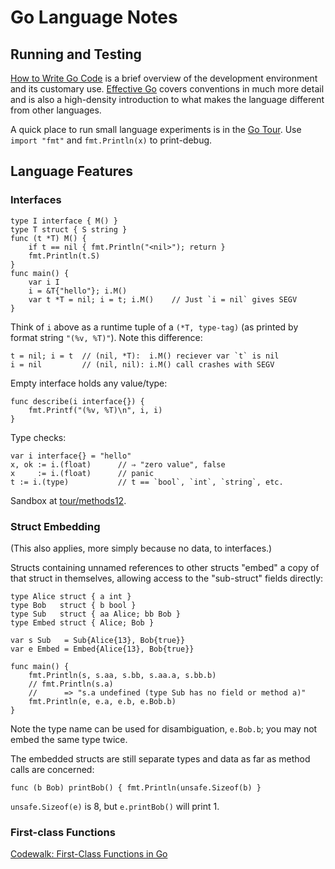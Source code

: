 Go Language Notes
=================

Running and Testing
-------------------

[How to Write Go Code](https://golang.org/doc/code.html) is a brief
overview of the development environment and its customary use.
[Effective Go](https://golang.org/doc/effective_go.html) covers
conventions in much more detail and is also a high-density
introduction to what makes the language different from other
languages.

A quick place to run small language experiments is in the [Go Tour](
https://tour.golang.org/). Use `import "fmt"` and `fmt.Println(x)` to
print-debug.

Language Features
-----------------

### Interfaces

    type I interface { M() }
    type T struct { S string }
    func (t *T) M() {
        if t == nil { fmt.Println("<nil>"); return }
        fmt.Println(t.S)
    }
    func main() {
        var i I
        i = &T{"hello"}; i.M()
        var t *T = nil; i = t; i.M()    // Just `i = nil` gives SEGV
    }

Think of `i` above as a runtime tuple of a `(*T, type-tag)` (as
printed by format string `"(%v, %T)"`). Note this difference:

    t = nil; i = t  // (nil, *T):  i.M() reciever var `t` is nil
    i = nil         // (nil, nil): i.M() call crashes with SEGV

Empty interface holds any value/type:

    func describe(i interface{}) {
        fmt.Printf("(%v, %T)\n", i, i)
    }

Type checks:

    var i interface{} = "hello"
    x, ok := i.(float)      // ⇒ "zero value", false
    x     := i.(float)      // panic
    t := i.(type)           // t == `bool`, `int`, `string`, etc.

Sandbox at [tour/methods12](https://tour.golang.org/methods/12).


### Struct Embedding

(This also applies, more simply because no data, to interfaces.)

Structs containing unnamed references to other structs "embed" a copy
of that struct in themselves, allowing access to the "sub-struct"
fields directly:

    type Alice struct { a int }
    type Bob   struct { b bool }
    type Sub   struct { aa Alice; bb Bob }
    type Embed struct { Alice; Bob }

    var s Sub   = Sub{Alice{13}, Bob{true}}
    var e Embed = Embed{Alice{13}, Bob{true}}

    func main() {
        fmt.Println(s, s.aa, s.bb, s.aa.a, s.bb.b)
        // fmt.Println(s.a)
        //      => "s.a undefined (type Sub has no field or method a)"
        fmt.Println(e, e.a, e.b, e.Bob.b)
    }

Note the type name can be used for disambiguation, `e.Bob.b`; you may
not embed the same type twice.

The embedded structs are still separate types and data as far as
method calls are concerned:

    func (b Bob) printBob() { fmt.Println(unsafe.Sizeof(b) }

`unsafe.Sizeof(e)` is 8, but `e.printBob()` will print 1.


### First-class Functions

[Codewalk: First-Class Functions in Go](
https://golang.org/doc/codewalk/functions/)

